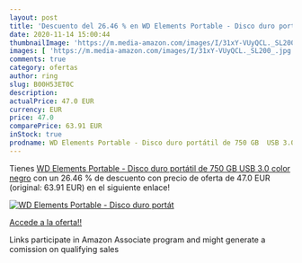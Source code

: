 ```yaml
---
layout: post
title: 'Descuento del 26.46 % en WD Elements Portable - Disco duro portát'
date: 2020-11-14 15:00:44
thumbnailImage: 'https://m.media-amazon.com/images/I/31xY-VUyQCL._SL200_.jpg'
images: [ 'https://m.media-amazon.com/images/I/31xY-VUyQCL._SL200_.jpg' ]
comments: true
category: ofertas
author: ring
slug: B00H53ET0C
description:
actualPrice: 47.0 EUR
currency: EUR
price: 47.0
comparePrice: 63.91 EUR
inStock: true
prodname: WD Elements Portable - Disco duro portátil de 750 GB  USB 3.0   color negro
---
```


Tienes [WD Elements Portable - Disco duro portátil de 750 GB  USB 3.0   color negro](https://www.amazon.es/dp/B00H53ET0C/?tag=tolees-21) con un 26.46 % de descuento con precio de oferta de 47.0 EUR (original: 63.91 EUR) en el siguiente enlace!

[![WD Elements Portable - Disco duro portát](https://m.media-amazon.com/images/I/31xY-VUyQCL._SL200_.jpg)](https://www.amazon.es/dp/B00H53ET0C/?tag=tolees-21)

[Accede a la oferta!!](https://www.amazon.es/dp/B00H53ET0C/?tag=tolees-21)

Links participate in Amazon Associate program and might generate a comission on qualifying sales


